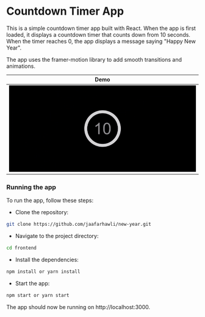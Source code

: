 # Countdown Timer App

This is a simple countdown timer app built with React. When the app is first loaded, it displays a countdown timer that counts down from 10 seconds. When the timer reaches 0, the app displays a message saying "Happy New Year".

The app uses the framer-motion library to add smooth transitions and animations.

| Demo  | 
| -----------------| 
| ![Demo](./readme/demo.gif) | 

### Running the app

To run the app, follow these steps:

* Clone the repository: 
```sh
git clone https://github.com/jaafarhawli/new-year.git
```
* Navigate to the project directory: 
```sh
cd frontend
```
* Install the dependencies: 
```sh
npm install or yarn install
```
* Start the app: 
```sh
npm start or yarn start
```

The app should now be running on http://localhost:3000.